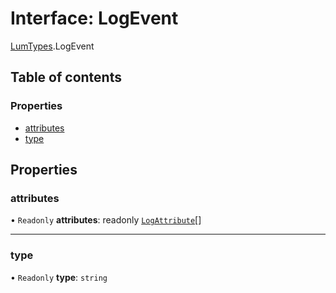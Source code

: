 # Interface: LogEvent

[LumTypes](../modules/LumTypes.md).LogEvent

## Table of contents

### Properties

- [attributes](LumTypes.LogEvent.md#attributes)
- [type](LumTypes.LogEvent.md#type)

## Properties

### attributes

• `Readonly` **attributes**: readonly [`LogAttribute`](LumTypes.LogAttribute.md)[]

___

### type

• `Readonly` **type**: `string`
